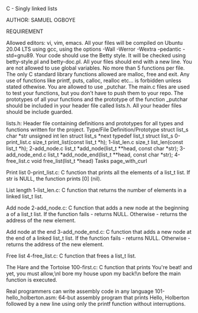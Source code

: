 C - Singly linked lists

AUTHOR: SAMUEL OGBOYE

REQUIREMENT

Allowed editors: vi, vim, emacs. All your files will be compiled on Ubuntu 20.04 LTS using gcc, using the options -Wall -Werror -Wextra -pedantic -std=gnu89. Your code should use the Betty style. It will be checked using betty-style.pl and betty-doc.pl. All your files should end with a new line. You are not allowed to use global variables. No more than 5 functions per file. The only C standard library functions allowed are malloc, free and exit. Any use of functions like printf, puts, calloc, realloc etc… is forbidden unless stated othewise. You are allowed to use _putchar. The main.c files are used to test your functions, but you don’t have to push them to your repo. The prototypes of all your functions and the prototype of the function _putchar should be included in your header file called lists.h. All your header files should be include guarded.

lists.h: Header file containing definitions and prototypes for all types and functions written for the project. Type/File Definition/Prototype struct list_s char *str unsigned int len struct list_s *next typedef list_t struct list_s 0-print_list.c size_t print_list(const list_t *h); 1-list_len.c size_t list_len(const list_t *h); 2-add_node.c list_t *add_node(list_t **head, const char *str); 3-add_node_end.c list_t *add_node_end(list_t **head, const char *str); 4-free_list.c void free_list(list_t *head) Tasks page_with_curl

Print list 0-print_list.c: C function that prints all the elements of a list_t list. If str is NULL, the function prints [0] (nil).

List length 1-list_len.c: C function that returns the number of elements in a linked list_t list.

Add node 2-add_node.c: C function that adds a new node at the beginning a of a list_t list. If the function fails - returns NULL. Otherwise - returns the address of the new element.

Add node at the end 3-add_node_end.c: C function that adds a new node at the end of a linked list_t list. If the function fails - returns NULL. Otherwise - returns the address of the new element.

Free list 4-free_list.c: C function that frees a list_t list.

The Hare and the Tortoise 100-first.c: C function that prints You're beat! and yet, you must allow,\nI bore my house upon my back!\n before the main function is executed.

Real programmers can write assembly code in any language 101-hello_holberton.asm: 64-but assembly program that prints Hello, Holberton followed by a new line using only the printf function without interruptions.